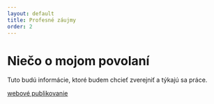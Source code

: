 ```yaml
---
layout: default
title: Profesné záujmy
order: 2
---
```

Niečo o mojom povolaní
=====

Tuto budú informácie, ktoré budem chcieť zverejniť a týkajú sa práce.

[webové publikovanie](/profesne/wp)
